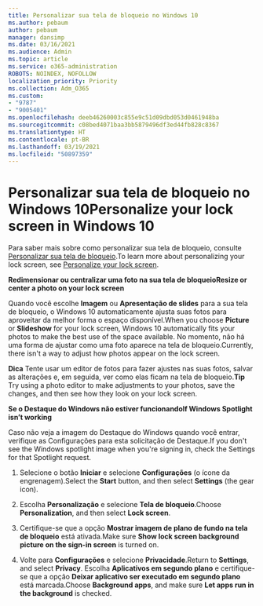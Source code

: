 ```yaml
---
title: Personalizar sua tela de bloqueio no Windows 10
ms.author: pebaum
author: pebaum
manager: dansimp
ms.date: 03/16/2021
ms.audience: Admin
ms.topic: article
ms.service: o365-administration
ROBOTS: NOINDEX, NOFOLLOW
localization_priority: Priority
ms.collection: Adm_O365
ms.custom:
- "9787"
- "9005401"
ms.openlocfilehash: deeb46260003c855e9c51d09dbd053d0461948ba
ms.sourcegitcommit: c08bed4071baa3bb5879496df3ed44fb828c8367
ms.translationtype: HT
ms.contentlocale: pt-BR
ms.lasthandoff: 03/19/2021
ms.locfileid: "50897359"
---
```

# <a name="personalize-your-lock-screen-in-windows-10"></a><span data-ttu-id="06b9e-102">Personalizar sua tela de bloqueio no Windows 10</span><span class="sxs-lookup"><span data-stu-id="06b9e-102">Personalize your lock screen in Windows 10</span></span>

<span data-ttu-id="06b9e-103">Para saber mais sobre como personalizar sua tela de bloqueio, consulte [Personalizar sua tela de bloqueio](https://support.microsoft.com/windows/personalize-your-lock-screen-81dab9b0-35cf-887c-84a0-6de8ef72bea0).</span><span class="sxs-lookup"><span data-stu-id="06b9e-103">To learn more about personalizing your lock screen, see [Personalize your lock screen](https://support.microsoft.com/windows/personalize-your-lock-screen-81dab9b0-35cf-887c-84a0-6de8ef72bea0).</span></span>

<span data-ttu-id="06b9e-104">**Redimensionar ou centralizar uma foto na sua tela de bloqueio**</span><span class="sxs-lookup"><span data-stu-id="06b9e-104">**Resize or center a photo on your lock screen**</span></span>

<span data-ttu-id="06b9e-105">Quando você escolhe **Imagem** ou **Apresentação de slides** para a sua tela de bloqueio, o Windows 10 automaticamente ajusta suas fotos para aproveitar da melhor forma o espaço disponível.</span><span class="sxs-lookup"><span data-stu-id="06b9e-105">When you choose **Picture** or **Slideshow** for your lock screen, Windows 10 automatically fits your photos to make the best use of the space available.</span></span> <span data-ttu-id="06b9e-106">No momento, não há uma forma de ajustar como uma foto aparece na tela de bloqueio.</span><span class="sxs-lookup"><span data-stu-id="06b9e-106">Currently, there isn't a way to adjust how photos appear on the lock screen.</span></span>

<span data-ttu-id="06b9e-107">**Dica** Tente usar um editor de fotos para fazer ajustes nas suas fotos, salvar as alterações e, em seguida, ver como elas ficam na tela de bloqueio.</span><span class="sxs-lookup"><span data-stu-id="06b9e-107">**Tip** Try using a photo editor to make adjustments to your photos, save the changes, and then see how they look on your lock screen.</span></span>

<span data-ttu-id="06b9e-108">**Se o Destaque do Windows não estiver funcionando**</span><span class="sxs-lookup"><span data-stu-id="06b9e-108">**If Windows Spotlight isn’t working**</span></span>

<span data-ttu-id="06b9e-109">Caso não veja a imagem do Destaque do Windows quando você entrar, verifique as Configurações para esta solicitação de Destaque.</span><span class="sxs-lookup"><span data-stu-id="06b9e-109">If you don't see the Windows spotlight image when you're signing in, check the Settings for that Spotlight request.</span></span> 

1. <span data-ttu-id="06b9e-110">Selecione o botão **Iniciar** e selecione **Configurações** (o ícone da engrenagem).</span><span class="sxs-lookup"><span data-stu-id="06b9e-110">Select the **Start** button, and then select **Settings** (the gear icon).</span></span>

1. <span data-ttu-id="06b9e-111">Escolha **Personalização** e selecione **Tela de bloqueio**.</span><span class="sxs-lookup"><span data-stu-id="06b9e-111">Choose **Personalization**, and then select **Lock screen**.</span></span>

1. <span data-ttu-id="06b9e-112">Certifique-se que a opção **Mostrar imagem de plano de fundo na tela de bloqueio** está ativada.</span><span class="sxs-lookup"><span data-stu-id="06b9e-112">Make sure **Show lock screen background picture on the sign-in screen** is turned on.</span></span>

1. <span data-ttu-id="06b9e-113">Volte para **Configurações** e selecione **Privacidade**.</span><span class="sxs-lookup"><span data-stu-id="06b9e-113">Return to **Settings**, and select **Privacy**.</span></span> <span data-ttu-id="06b9e-114">Escolha **Aplicativos em segundo plano** e certifique-se que a opção **Deixar aplicativo ser executado em segundo plano** está marcada.</span><span class="sxs-lookup"><span data-stu-id="06b9e-114">Choose **Background apps**, and make sure **Let apps run in the background** is checked.</span></span>